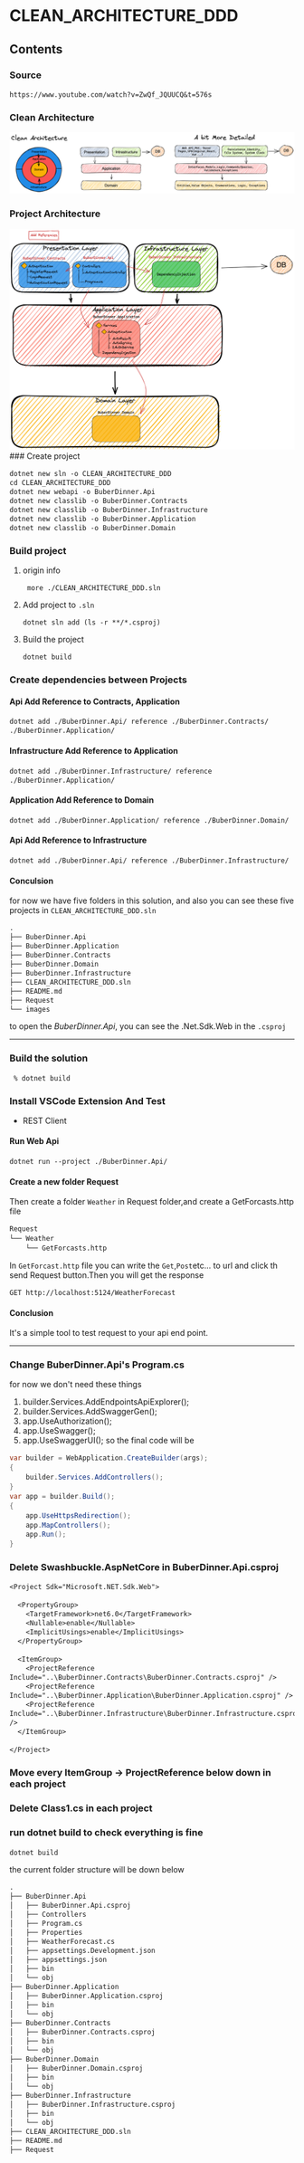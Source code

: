 # CLEAN_ARCHITECTURE_DDD

## Contents

### Source

    https://www.youtube.com/watch?v=ZwQf_JQUUCQ&t=576s

### Clean Architecture

<img src="images/architecture_2.PNG" />

### Project Architecture

<img src="images/architecture_3.PNG" />
### Create project

```dotnetcli
dotnet new sln -o CLEAN_ARCHITECTURE_DDD
cd CLEAN_ARCHITECTURE_DDD
dotnet new webapi -o BuberDinner.Api
dotnet new classlib -o BuberDinner.Contracts
dotnet new classlib -o BuberDinner.Infrastructure
dotnet new classlib -o BuberDinner.Application
dotnet new classlib -o BuberDinner.Domain
```

### Build project

1.  origin info
    ```dotnetcli
     more ./CLEAN_ARCHITECTURE_DDD.sln
    ```
2.  Add project to `.sln`
    ```dotnetcli
    dotnet sln add (ls -r **/*.csproj)
    ```
3.  Build the project
    ```dotnetcli
    dotnet build
    ```

### Create dependencies between Projects

#### Api Add Reference to Contracts, Application

```dotnetcli
dotnet add ./BuberDinner.Api/ reference ./BuberDinner.Contracts/ ./BuberDinner.Application/
```

#### Infrastructure Add Reference to Application

```dotnetcli
dotnet add ./BuberDinner.Infrastructure/ reference ./BuberDinner.Application/
```

#### Application Add Reference to Domain

```dotnetcli
dotnet add ./BuberDinner.Application/ reference ./BuberDinner.Domain/
```

#### Api Add Reference to Infrastructure

```dotnetcli
dotnet add ./BuberDinner.Api/ reference ./BuberDinner.Infrastructure/
```

#### Conculsion

for now we have five folders in this solution, and also you can see these five projects in `CLEAN_ARCHITECTURE_DDD.sln`

```
.
├── BuberDinner.Api
├── BuberDinner.Application
├── BuberDinner.Contracts
├── BuberDinner.Domain
├── BuberDinner.Infrastructure
├── CLEAN_ARCHITECTURE_DDD.sln
├── README.md
├── Request
└── images
```

to open the _BuberDinner.Api_, you can see the .Net.Sdk.Web in the `.csproj`

<hr>

### Build the solution

```dotnetcli
 % dotnet build
```

### Install VSCode Extension And Test

- REST Client

#### Run Web Api

```dotnetcli
dotnet run --project ./BuberDinner.Api/
```

#### Create a new folder Request

Then create a folder `Weather` in Request folder,and create a GetForcasts.http file

```bash
Request
└── Weather
    └── GetForcasts.http
```

In `GetForcast.http` file you can write the `Get`,`Post`etc... to url and click th send Request button.Then you will get the response

```
GET http://localhost:5124/WeatherForecast
```

#### Conclusion

It's a simple tool to test request to your api end point.

<hr>

### Change BuberDinner.Api's Program.cs

for now we don't need these things

1. builder.Services.AddEndpointsApiExplorer();
2. builder.Services.AddSwaggerGen();
3. app.UseAuthorization();
4. app.UseSwagger();
5. app.UseSwaggerUI();
   so the final code will be

```cs
var builder = WebApplication.CreateBuilder(args);
{
    builder.Services.AddControllers();
}
var app = builder.Build();
{
    app.UseHttpsRedirection();
    app.MapControllers();
    app.Run();
}

```

### Delete Swashbuckle.AspNetCore in BuberDinner.Api.csproj

```
<Project Sdk="Microsoft.NET.Sdk.Web">

  <PropertyGroup>
    <TargetFramework>net6.0</TargetFramework>
    <Nullable>enable</Nullable>
    <ImplicitUsings>enable</ImplicitUsings>
  </PropertyGroup>

  <ItemGroup>
    <ProjectReference Include="..\BuberDinner.Contracts\BuberDinner.Contracts.csproj" />
    <ProjectReference Include="..\BuberDinner.Application\BuberDinner.Application.csproj" />
    <ProjectReference Include="..\BuberDinner.Infrastructure\BuberDinner.Infrastructure.csproj" />
  </ItemGroup>

</Project>
```

### Move every ItemGroup -> ProjectReference below down <PropertyGroup> in each project

### Delete Class1.cs in each project

### run dotnet build to check everything is fine

```
dotnet build
```

the current folder structure will be down below

```
.
├── BuberDinner.Api
│   ├── BuberDinner.Api.csproj
│   ├── Controllers
│   ├── Program.cs
│   ├── Properties
│   ├── WeatherForecast.cs
│   ├── appsettings.Development.json
│   ├── appsettings.json
│   ├── bin
│   └── obj
├── BuberDinner.Application
│   ├── BuberDinner.Application.csproj
│   ├── bin
│   └── obj
├── BuberDinner.Contracts
│   ├── BuberDinner.Contracts.csproj
│   ├── bin
│   └── obj
├── BuberDinner.Domain
│   ├── BuberDinner.Domain.csproj
│   ├── bin
│   └── obj
├── BuberDinner.Infrastructure
│   ├── BuberDinner.Infrastructure.csproj
│   ├── bin
│   └── obj
├── CLEAN_ARCHITECTURE_DDD.sln
├── README.md
├── Request
```
